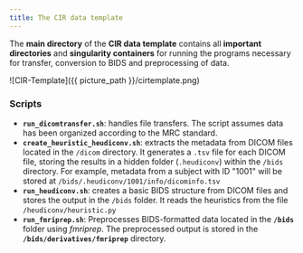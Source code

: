 ```yaml
---
title: The CIR data template
---
```


The **main directory** of the **CIR data template** contains all **important directories** and **singularity containers** for running the programs necessary for transfer, conversion to BIDS and preprocessing of data.

![CIR-Template]({{ picture_path }}/cirtemplate.png)

### Scripts&#x20;

* **`run_dicomtransfer.sh`**: handles file transfers. The script assumes data has been organized according to the MRC standard.
* **`create_heuristic_heudiconv.sh`**: extracts the metadata from DICOM files located in the `/dicom` directory. It generates a `.tsv` file for each DICOM file, storing the results in a hidden folder (`.heudiconv`) within the `/bids` directory. For example, metadata from a subject with ID "1001" will be stored at `/bids/.heudiconv/1001/info/dicominfo.tsv`
* **`run_heudiconv.sh`**: creates a basic BIDS structure from DICOM files and stores the output in the `/bids` folder. It reads the heuristics from the file `/heudiconv/heuristic.py`
* **`run_fmriprep.sh`**: Preprocesses BIDS-formatted data located in the **`/bids`** folder using _fmriprep_. The preprocessed output is stored in the **`/bids/derivatives/fmriprep`** directory.

